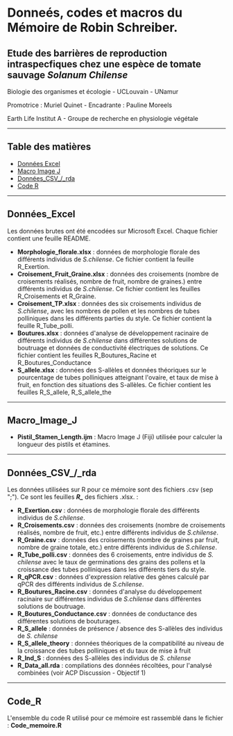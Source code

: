 # Donneés, codes et macros du Mémoire de Robin Schreiber.
## Etude des barrières de reproduction intraspecfiques chez une espèce de tomate sauvage *Solanum Chilense*

Biologie des organismes et écologie - UCLouvain - UNamur

Promotrice : Muriel Quinet - Encadrante : Pauline Moreels

Earth Life Institut A - Groupe de recherche en physiologie végétale 

---
## Table des matières

- [Données Excel](#Données_Excel)
- [Macro Image J](#Macro_image_J)
- [Données_CSV_/_rda](#Données_CSV_/_rda)
- [Code R](#Code_R)
  
---
## Données_Excel

Les données brutes ont été encodées sur Microsoft Excel. Chaque fichier contient une feuille README.

- **Morphologie_florale.xlsx** : données de morphologie florale des différents individus de *S.chilense*. Ce fichier contient la feuille R_Exertion.
- **Croisement_Fruit_Graine.xlsx** : données des croisements (nombre de croisements réalisés, nombre de fruit, nombre de graines.) entre différents individus de *S.chilense*. Ce fichier contient les feuilles R_Croisements et R_Graine.
- **Croisement_TP.xlsx** : données des six croisements individus de *S.chilense*, avec les nombres de pollen et les nombres de tubes polliniques dans les différents parties du style. Ce fichier contient la feuille R_Tube_polli.
- **Boutures.xlsx** : données d'analyse de développement racinaire de différents individus de *S.chilense* dans différentes solutions de boutruage et données de conductivité électriques de solutions. Ce fichier contient les feuilles R_Boutures_Racine et R_Boutures_Conductance
- **S_allele.xlsx** : données des S-allèles et données théoriques sur le pourcentage de tubes polliniques atteignant l'ovaire, et taux de mise à fruit, en fonction des situations des S-allèles. Ce fichier contient les feuilles R_S_allele, R_S_allele_the
---
## Macro_Image_J

- **Pistil_Stamen_Length.ijm** : Macro Image J (Fiji) utilisée pour calculer la longueur des pistils et étamines.

---
## Données_CSV_/_rda

Les données utilisées sur R pour ce mémoire sont des fichiers .csv (sep ";"). Ce sont les feuilles ***R_*** des fichiers .xlsx. :
- **R_Exertion.csv** : données de morphologie florale des différents individus de *S.chilense*.
- **R_Croisements.csv** : données des croisements (nombre de croisements réalisés, nombre de fruit, etc.) entre différents individus de *S.chilense*.
- **R_Graine.csv** : données des croisements (nombre de graines par fruit, nombre de graine totale, etc.) entre différents individus de *S.chilense*.
- **R_Tube_polli.csv** : données des 6 croisements, entre individus de *S. chilense* avec le taux de germinations des grains des pollens et la croissance des tubes polliniques dans les différents tiers du style.
- **R_qPCR.csv** : données d'expression relative des gènes calculé par qPCR des différents individus de *S.chilense*.
- **R_Boutures_Racine.csv** : données d'analyse du développement racinaire sur différentes individus de *S.chilense* dans différentes solutions de boutruage.
- **R_Boutures_Conductance.csv** : données de conductance des différentes solutions de bouturages.
- **R_S_allele** : données de présence / absence des S-allèles des individus de *S. chilense*
- **R_S_allele_theory** : données théoriques de la compatibilité au niveau de la croissance des tubes polliniques et du taux de mise à fruit
- **R_Ind_S** : données des S-allèles des individus de *S. chilense*
- **R_Data_all.rda** : compilations des données récoltées, pour l'analysé combinées (voir ACP Discussion - Objectif 1)

----
## Code_R

L'ensemble du code R utilisé pour ce mémoire est rassemblé dans le fichier : **Code_memoire.R**


